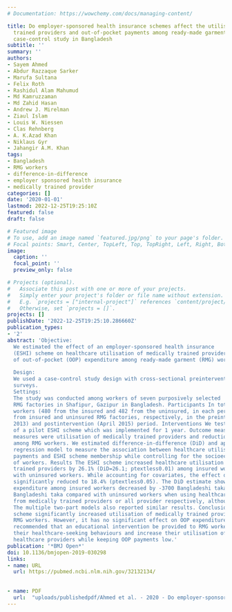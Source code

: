```yaml
---
# Documentation: https://wowchemy.com/docs/managing-content/

title: Do employer-sponsored health insurance schemes affect the utilisation of medically
  trained providers and out-of-pocket payments among ready-made garment workers? A
  case-control study in Bangladesh
subtitle: ''
summary: ''
authors:
- Sayem Ahmed
- Abdur Razzaque Sarker
- Marufa Sultana
- Felix Roth
- Rashidul Alam Mahumud
- Md Kamruzzaman
- Md Zahid Hasan
- Andrew J. Mirelman
- Ziaul Islam
- Louis W. Niessen
- Clas Rehnberg
- A. K.Azad Khan
- Niklaus Gyr
- Jahangir A.M. Khan
tags:
- Bangladesh
- RMG workers
- difference-in-difference
- employer sponsored health insurance
- medically trained provider
categories: []
date: '2020-01-01'
lastmod: 2022-12-25T19:25:10Z
featured: false
draft: false

# Featured image
# To use, add an image named `featured.jpg/png` to your page's folder.
# Focal points: Smart, Center, TopLeft, Top, TopRight, Left, Right, BottomLeft, Bottom, BottomRight.
image:
  caption: ''
  focal_point: ''
  preview_only: false

# Projects (optional).
#   Associate this post with one or more of your projects.
#   Simply enter your project's folder or file name without extension.
#   E.g. `projects = ["internal-project"]` references `content/project/deep-learning/index.md`.
#   Otherwise, set `projects = []`.
projects: []
publishDate: '2022-12-25T19:25:10.286660Z'
publication_types:
- '2'
abstract: 'Objective:
  We estimated the effect of an employer-sponsored health insurance
  (ESHI) scheme on healthcare utilisation of medically trained providers and reduction
  of out-of-pocket (OOP) expenditure among ready-made garment (RMG) workers. 
  
  Design:
  We used a case-control study design with cross-sectional preintervention and postintervention
  surveys. 
  Settings:
  The study was conducted among workers of seven purposively selected
  RMG factories in Shafipur, Gazipur in Bangladesh. Participants In total, 1924 RMG
  workers (480 from the insured and 482 from the uninsured, in each period) were surveyed
  from insured and uninsured RMG factories, respectively, in the preintervention (October
  2013) and postintervention (April 2015) period. Interventions We tested the effect
  of a pilot ESHI scheme which was implemented for 1 year. Outcome measures The outcome
  measures were utilisation of medically trained providers and reduction of OOP expenditure
  among RMG workers. We estimated difference-in-difference (DiD) and applied two-part
  regression model to measure the association between healthcare utilisation, OOP
  payments and ESHI scheme membership while controlling for the socioeconomic characteristics
  of workers. Results The ESHI scheme increased healthcare utilisation of medically
  trained providers by 26.1% (DiD=26.1; ptextless0.01) among insured workers compared
  with uninsured workers. While accounting for covariates, the effect on utilisation
  significantly reduced to 18.4% (ptextless0.05). The DiD estimate showed that OOP
  expenditure among insured workers decreased by -3700 Bangladeshi taka and -1100
  Bangladeshi taka compared with uninsured workers when using healthcare services
  from medically trained providers or all provider respectively, although not significant.
  The multiple two-part models also reported similar results. Conclusion The ESHI
  scheme significantly increased utilisation of medically trained providers among
  RMG workers. However, it has no significant effect on OOP expenditure. It can be
  recommended that an educational intervention be provided to RMG workers to improve
  their healthcare-seeking behaviours and increase their utilisation of ESHI-designated
  healthcare providers while keeping OOP payments low.'
publication: '*BMJ Open*'
doi: 10.1136/bmjopen-2019-030298
links:
- name: URL
  url: https://pubmed.ncbi.nlm.nih.gov/32132134/
  
  
- name: PDF
  url:  "uploads/publishedpdf/Ahmed et al. - 2020 - Do employer-sponsored health insurance schemes affect the utilisation of medically trained providers and out-of-po-annotated.pdf"
---
```

